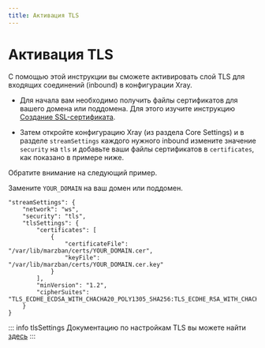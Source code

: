 ```yaml
---
title: Активация TLS
---
```


# Активация TLS

С помощью этой инструкции вы сможете активировать слой TLS для входящих соединений (inbound) в конфигурации Xray.

- Для начала вам необходимо получить файлы сертификатов для вашего домена или поддомена. Для этого изучите инструкцию [Создание SSL-сертификата](issue-ssl-certificate.md).

- Затем откройте конфигурацию Xray (из раздела Core Settings) и в разделе `streamSettings` каждого нужного inbound измените значение `security` на `tls` и добавьте ваши файлы сертификатов в `certificates`, как показано в примере ниже.

Обратите внимание на следующий пример.

Замените `YOUR_DOMAIN` на ваш домен или поддомен.

```json{3-13}
"streamSettings": {
    "network": "ws",
    "security": "tls",
    "tlsSettings": {
        "certificates": [
            {
                "certificateFile": "/var/lib/marzban/certs/YOUR_DOMAIN.cer",
                "keyFile": "/var/lib/marzban/certs/YOUR_DOMAIN.cer.key"
            }
        ],
        "minVersion": "1.2",
        "cipherSuites": "TLS_ECDHE_ECDSA_WITH_CHACHA20_POLY1305_SHA256:TLS_ECDHE_RSA_WITH_CHACHA20_POLY1305_SHA256:TLS_ECDHE_ECDSA_WITH_AES_256_GCM_SHA384:TLS_ECDHE_RSA_WITH_AES_256_GCM_SHA384:TLS_ECDHE_ECDSA_WITH_AES_128_GCM_SHA256:TLS_ECDHE_RSA_WITH_AES_128_GCM_SHA256"
    }
}
```

::: info tlsSettings
Документацию по настройкам TLS вы можете найти [здесь](https://xtls.github.io/config/transport.html#tlsobject)
::: 